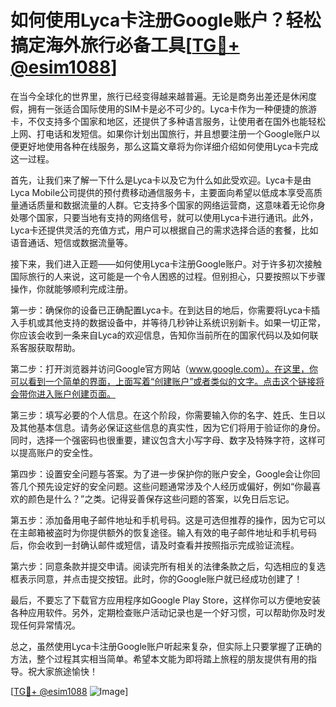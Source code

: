 # 如何使用Lyca卡注册Google账户？轻松搞定海外旅行必备工具[[TG💪+ @esim1088](https://t.me/s/esim1088)]

在当今全球化的世界里，旅行已经变得越来越普遍。无论是商务出差还是休闲度假，拥有一张适合国际使用的SIM卡是必不可少的。Lyca卡作为一种便捷的旅游卡，不仅支持多个国家和地区，还提供了多种语言服务，让使用者在国外也能轻松上网、打电话和发短信。如果你计划出国旅行，并且想要注册一个Google账户以便更好地使用各种在线服务，那么这篇文章将为你详细介绍如何使用Lyca卡完成这一过程。

首先，让我们来了解一下什么是Lyca卡以及它为什么如此受欢迎。Lyca卡是由Lyca Mobile公司提供的预付费移动通信服务卡，主要面向希望以低成本享受高质量通话质量和数据流量的人群。它支持多个国家的网络运营商，这意味着无论你身处哪个国家，只要当地有支持的网络信号，就可以使用Lyca卡进行通讯。此外，Lyca卡还提供灵活的充值方式，用户可以根据自己的需求选择合适的套餐，比如语音通话、短信或数据流量等。

接下来，我们进入正题——如何使用Lyca卡注册Google账户。对于许多初次接触国际旅行的人来说，这可能是一个令人困惑的过程。但别担心，只要按照以下步骤操作，你就能够顺利完成注册。

第一步：确保你的设备已正确配置Lyca卡。在到达目的地后，你需要将Lyca卡插入手机或其他支持的数据设备中，并等待几秒钟让系统识别新卡。如果一切正常，你应该会收到一条来自Lyca的欢迎信息，告知你当前所在的国家代码以及如何联系客服获取帮助。

第二步：打开浏览器并访问Google官方网站（www.google.com）。在这里，你可以看到一个简单的界面，上面写着“创建账户”或者类似的文字。点击这个链接将会带你进入账户创建页面。

第三步：填写必要的个人信息。在这个阶段，你需要输入你的名字、姓氏、生日以及其他基本信息。请务必保证这些信息的真实性，因为它们将用于验证你的身份。同时，选择一个强密码也很重要，建议包含大小写字母、数字及特殊字符，这样可以提高账户的安全性。

第四步：设置安全问题与答案。为了进一步保护你的账户安全，Google会让你回答几个预先设定好的安全问题。这些问题通常涉及个人经历或偏好，例如“你最喜欢的颜色是什么？”之类。记得妥善保存这些问题的答案，以免日后忘记。

第五步：添加备用电子邮件地址和手机号码。这是可选但推荐的操作，因为它可以在主邮箱被盗时为你提供额外的恢复途径。输入有效的电子邮件地址和手机号码后，你会收到一封确认邮件或短信，请及时查看并按照指示完成验证流程。

第六步：同意条款并提交申请。阅读完所有相关的法律条款之后，勾选相应的复选框表示同意，并点击提交按钮。此时，你的Google账户就已经成功创建了！

最后，不要忘了下载官方应用程序如Google Play Store，这样你可以方便地安装各种应用软件。另外，定期检查账户活动记录也是一个好习惯，可以帮助你及时发现任何异常情况。

总之，虽然使用Lyca卡注册Google账户听起来复杂，但实际上只要掌握了正确的方法，整个过程其实相当简单。希望本文能为即将踏上旅程的朋友提供有用的指导。祝大家旅途愉快！

[[TG💪+ @esim1088](https://t.me/s/esim1088) ![Image](https://i.postimg.cc/4NQfJmqS/Snipaste-2025-05-13-00-14-12.png)]